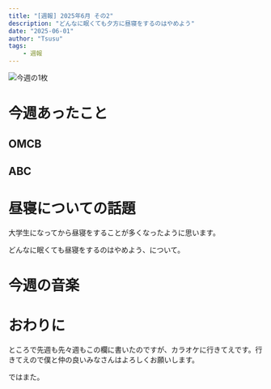 ```yaml
---
title: "[週報] 2025年6月 その2"
description: "どんなに眠くても夕方に昼寝をするのはやめよう"
date: "2025-06-01"
author: "Tsusu"
tags:
    - 週報
---
```


![今週の1枚](/blogImages/250601_00.jpg)

# 今週あったこと

## OMCB

## ABC

# 昼寝についての話題

大学生になってから昼寝をすることが多くなったように思います。

どんなに眠くても昼寝をするのはやめよう、について。


# 今週の音楽


# おわりに


ところで先週も先々週もこの欄に書いたのですが、カラオケに行きてえです。行きてえので僕と仲の良いみなさんはよろしくお願いします。

ではまた。